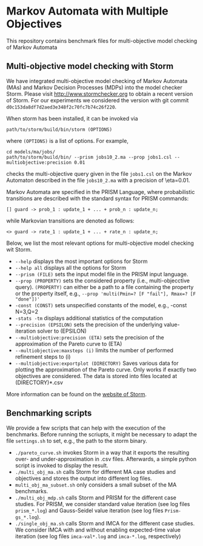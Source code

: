 # Markov Automata with Multiple Objectives

This repository contains benchmark files for multi-objective model checking of Markov Automata


## Multi-objective model checking with Storm

We have integrated multi-objective model checking of Markov Automata (MAs) and Markov Decision Processes (MDPs) into the model checker Storm. 
Please visit http://www.stormchecker.org to obtain a recent version of Storm. For our experiments we considered the version with git commit `d0c153da8df7d2aed3e348f2c70fc7b74c26f220`.

When storm has been installed, it can be invoked via

```
path/to/storm/build/bin/storm (OPTIONS)
```
where `(OPTIONS)` is a list of options. For example,

```
cd models/ma/jobs/
path/to/storm/build/bin/ --prism jobs10_2.ma --prop jobs1.csl --multiobjective:precision 0.01
```
checks the multi-objective query given in the file `jobs1.csl` on the Markov Automaton described in the file `jobs10_2.ma` with a precision of \eta=0.01.

Markov Automata are specified in the PRISM Language, where probabilistic transitions are described with the standard syntax for PRISM commands:
```
[] guard -> prob_1 : update_1 + ... + prob_n : update_n;
```
while Markovian transitions are denoted as follows:
```
<> guard -> rate_1 : update_1 + ... + rate_n : update_n;
```

Below, we list the most relevant options for multi-objective model checking wit Storm.

* `--help` displays the most important options for Storm
* `--help all` displays all the options for Storm
* `--prism (FILE)` sets the input model file in the PRISM input language.
* `--prop (PROPERTY)` sets the considered property (i.e., multi-objecctive query). `(PROPERTY)` can either be a path to a file containing the property or the property itself,  e.g., `--prop 'multi(Pmin=? [F "fail"], Rmax=? [F "done"])'`
* `-const (CONST)` sets unspecified constants of the model, e.g., -const N=3,Q=2
* `-stats -tm` displays additional statistics of the computation
* `--precision (EPSILON)` sets the precision of the underlying value-iteration solver to (EPSILON)
* `--multiobjective:precision (ETA)` sets the precision of the approximation of the Pareto curve to (ETA)
* `--multiobjective:maxsteps (i)` limits the number of performed refinement steps to (i)
* `--multiobjective:exportplot (DIRECTORY)`  Saves various data for plotting the approximation of the Pareto curve.  Only works if exactly two objectives are considered. The data is stored into files located at (DIRECTORY)*.csv

More information can be found on the [website of Storm](http://www.stormchecker.org).


## Benchmarking scripts

We provide a few scripts that can help with the execution of the benchmarks.
Before running the scriupts, it might be necessary to adapt the file `settings.sh` to set, e.g., the path to the storm binary.

* `./pareto_curve.sh`  invokes Storm in a way that it exports the resulting over- and under-approximation in .csv files. Afterwards, a simple python script is invoked to display the result.
* `./multi_obj_ma.sh`  calls Storm for different MA case studies and objectives and stores the output into different log files.
* `multi_obj_ma_subset.sh` only considers a small subset of the MA benchmarks.
* `./multi_obj_mdp.sh` calls Storm and PRISM for the different case studies. For PRISM, we consider standard value iteration (see log files `prism_*.log`) and Gauss-Seidel value iteration (see log files `Prism-gs_*.log`).
* `./single_obj_ma.sh` calls Storm and IMCA for the different case studies. We consider IMCA with and without enabling expected-time value iteration (see log files `imca-val*.log` and `imca-*.log`, respectively)

